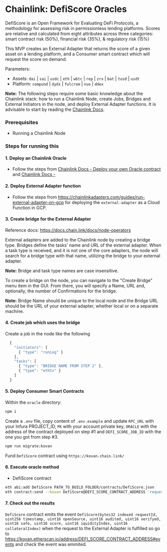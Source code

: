 # Chainlink: DefiScore Oracles
DefiScore is an Open Framework for Evaluating DeFi Protocols, a methodology for assessing risk in permissionless lending platforms.
Scores are relative and calculated from eight attributes across three categories: smart contract risk (50%), financial risk (35%), & regulatory risk (15%)

This MVP creates an External Adapter that returns the score of a given asset on a lending platform, and a Consumer smart contract which will request the score on demand.

Parameters:
- Assets: `dai` | `sai` | `usdc` | `eth` | `wbtc` | `rep` | `zrx` | `bat` | `tusd` | `usdt`
- Platform: `compund` | `dydx` | `fulcrom` | `nuo` | `ddex`

**Note:** The following steps require some basic knowledge about the Chainlink stack: how to run a Chainlink Node, create Jobs, Bridges and External Initiators in the node, and deploy External Adapter functions. It is advisable to start by reading the [Chainlink Docs](https://docs.chain.link).

### Prerequisites
- Running a Chainlink Node

### Steps for running this

#### 1. Deploy an Chainlink Oracle

  - Follow the steps from [Chainlink Docs - Deploy your own Oracle contract](https://docs.chain.link/docs/fulfilling-requests#section-deploy-your-own-oracle-contract) and [Chainlink Docs - ](https://docs.chain.link/docs/fulfilling-requests#section-deploy-your-own-oracle-contract)


#### 2. Deploy External Adapter function

  - Follow the steps from https://chainlinkadapters.com/guides/run-external-adapter-on-gcp for deploying the `external-adapter` as a Cloud Function in GCP.

#### 3. Create bridge for the External Adapter

  Reference docs: https://docs.chain.link/docs/node-operators

  External adapters are added to the Chainlink node by creating a bridge type. Bridges define the tasks' name and URL of the external adapter. When a task type is received, and it is not one of the core adapters, the node will search for a bridge type with that name, utilizing the bridge to your external adapter.

  **Note:** Bridge and task type names are case insensitive.

  To create a bridge on the node, you can navigate to the "Create Bridge" menu item in the GUI. From there, you will specify a Name, URL and, optionally, the number of Confirmations for the bridge.

  **Note:** Bridge Name should be unique to the local node and the Bridge URL should be the URL of your external adapter, whether local or on a separate machine.

#### 4. Create job which uses the bridge

Create a job in the node like the following

```javascript
  {
    "initiators": [
      { "type": "runLog" }
    ],
    "tasks": [
      { "type": "BRIDGE NAME FROM STEP 2" },
      { "type": "ethtx" }
    ]
  }
```

#### 5. Deploy Consumer Smart Contracts

Within the `oracle` directory:

```bash
npm i
```

Create a `.env` file, copy content of `.env.example` and update `RPC_URL` with your Infura PROJECT_ID, `PK` with your account private key, `ORACLE` with the address of the contract deployed on step #1 and `DEFI_SCORE_JOB_ID` with the one you got from step #3.

```bash
npm run migrate:kovan
```

Fund `DefiScore` contract using `https://kovan.chain.link/`

#### 6. Execute oracle method

- DefiScore contract
```bash
eth abi:add DefiScore PATH_TO_BUILD_FOLDER/contracts/DefiScore.json
eth contract:send --kovan DefiScore@DEFI_SCORE_CONTRACT_ADDRESS 'requestDefiScore("dydx", "eth")' --pk=YOUR_ADDRESS_PK
```

#### 7. Check out the results

`DefiScore` contract emits the event `DefiScore(bytes32 indexed requestId, uint256 timestamp, uint16 openSource, uint16 audited, uint16 verifyed, uint16 safe, uint16 score, uint16 iquidityIndex, uint16 collateralIndex)` when the request to the External Adapter is fulfilled so go to https://kovan.etherscan.io/address/DEFI_SCORE_CONTRACT_ADDRESS#events and check the event was emmited.
